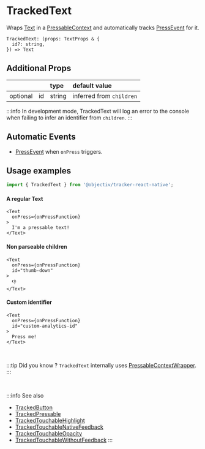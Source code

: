 # TrackedText

Wraps [Text](https://reactnative.dev/docs/text) in a [PressableContext](/taxonomy/reference/location-contexts/PressableContext.md) and automatically tracks [PressEvent](/taxonomy/reference/events/PressEvent.md) for it.

```tsx
TrackedText: (props: TextProps & {
  id?: string,
}) => Text
```

## Additional Props
|          |     | type      | default value            | 
|:--------:|:----|:----------|:-------------------------|
| optional | id  | string    | inferred from `children` |

:::info
In development mode, TrackedText will log an error to the console when failing to infer an identifier from `children`.
:::

## Automatic Events
- [PressEvent](/taxonomy/reference/events/PressEvent.md) when `onPress` triggers.

## Usage examples

```jsx
import { TrackedText } from '@objectiv/tracker-react-native';
```

#### A regular Text
```tsx
<Text 
  onPress={onPressFunction}
>
  I'm a pressable text!
</Text>
```

#### Non parseable children
```tsx
<Text
  onPress={onPressFunction}
  id="thumb-down"
>
  👎
</Text>
```

#### Custom identifier
```tsx
<Text
  onPress={onPressFunction}
  id="custom-analytics-id"
>
  Press me!
</Text>
```

<br />

:::tip Did you know ?
`TrackedText` internally uses [PressableContextWrapper](/tracking/react-native/api-reference/locationWrappers/PressableContextWrapper.md).
:::

<br />

:::info See also
- [TrackedButton](/tracking/react-native/api-reference/trackedComponents/TrackedButton.md)
- [TrackedPressable](/tracking/react-native/api-reference/trackedComponents/TrackedPressable.md)
- [TrackedTouchableHighlight](/tracking/react-native/api-reference/trackedComponents/TrackedTouchableHighlight.md)
- [TrackedTouchableNativeFeedback](/tracking/react-native/api-reference/trackedComponents/TrackedTouchableNativeFeedback.md)
- [TrackedTouchableOpacity](/tracking/react-native/api-reference/trackedComponents/TrackedTouchableOpacity.md)
- [TrackedTouchableWithoutFeedback](/tracking/react-native/api-reference/trackedComponents/TrackedTouchableWithoutFeedback.md)
:::
